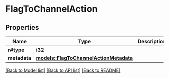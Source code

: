 # FlagToChannelAction

## Properties

Name | Type | Description | Notes
------------ | ------------- | ------------- | -------------
**r#type** | **i32** |  | 
**metadata** | [**models::FlagToChannelActionMetadata**](FlagToChannelActionMetadata.md) |  | 

[[Back to Model list]](../README.md#documentation-for-models) [[Back to API list]](../README.md#documentation-for-api-endpoints) [[Back to README]](../README.md)


